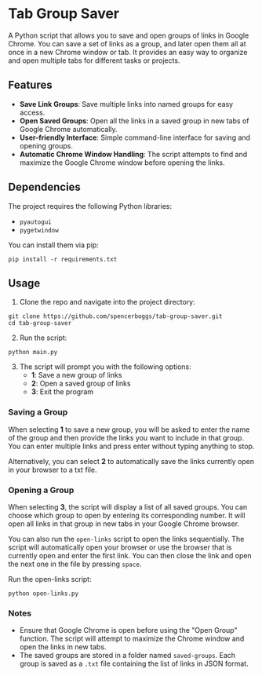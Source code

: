# Tab Group Saver

A Python script that allows you to save and open groups of links in Google Chrome. You can save a set of links as a group, and later open them all at once in a new Chrome window or tab. It provides an easy way to organize and open multiple tabs for different tasks or projects.

## Features
* **Save Link Groups**: Save multiple links into named groups for easy access.
* **Open Saved Groups**: Open all the links in a saved group in new tabs of Google Chrome automatically.
* **User-friendly Interface**: Simple command-line interface for saving and opening groups.
* **Automatic Chrome Window Handling**: The script attempts to find and maximize the Google Chrome window before opening the links.

## Dependencies
The project requires the following Python libraries:
* `pyautogui`
* `pygetwindow`

You can install them via pip:
```
pip install -r requirements.txt
```

## Usage
1. Clone the repo and navigate into the project directory:
```
git clone https://github.com/spencerboggs/tab-group-saver.git 
cd tab-group-saver
```

2. Run the script:
```
python main.py
```


3. The script will prompt you with the following options:
   - **1**: Save a new group of links
   - **2**: Open a saved group of links
   - **3**: Exit the program

### Saving a Group
When selecting **1** to save a new group, you will be asked to enter the name of the group and then provide the links you want to include in that group. You can enter multiple links and press enter without typing anything to stop.

Alternatively, you can select **2** to automatically save the links currently open in your browser to a txt file.

### Opening a Group
When selecting **3**, the script will display a list of all saved groups. You can choose which group to open by entering its corresponding number. It will open all links in that group in new tabs in your Google Chrome browser.

You can also run the `open-links` script to open the links sequentially. The script will automatically open your browser or use the browser that is currently open and enter the first link. You can then close the link and open the next one in the file by pressing `space`.

Run the open-links script:
```
python open-links.py
```

### Notes
* Ensure that Google Chrome is open before using the "Open Group" function. The script will attempt to maximize the Chrome window and open the links in new tabs.
* The saved groups are stored in a folder named `saved-groups`. Each group is saved as a `.txt` file containing the list of links in JSON format.
